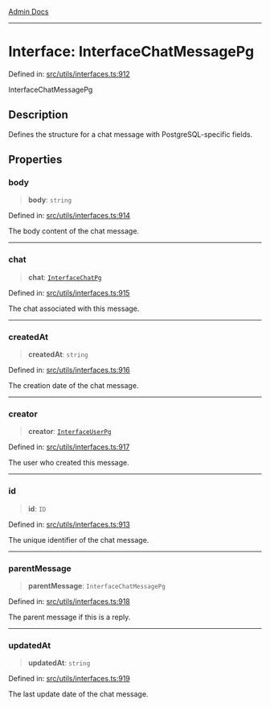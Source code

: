 [Admin Docs](/)

***

# Interface: InterfaceChatMessagePg

Defined in: [src/utils/interfaces.ts:912](https://github.com/PalisadoesFoundation/talawa-admin/blob/main/src/utils/interfaces.ts#L912)

InterfaceChatMessagePg

## Description

Defines the structure for a chat message with PostgreSQL-specific fields.

## Properties

### body

> **body**: `string`

Defined in: [src/utils/interfaces.ts:914](https://github.com/PalisadoesFoundation/talawa-admin/blob/main/src/utils/interfaces.ts#L914)

The body content of the chat message.

***

### chat

> **chat**: [`InterfaceChatPg`](InterfaceChatPg.md)

Defined in: [src/utils/interfaces.ts:915](https://github.com/PalisadoesFoundation/talawa-admin/blob/main/src/utils/interfaces.ts#L915)

The chat associated with this message.

***

### createdAt

> **createdAt**: `string`

Defined in: [src/utils/interfaces.ts:916](https://github.com/PalisadoesFoundation/talawa-admin/blob/main/src/utils/interfaces.ts#L916)

The creation date of the chat message.

***

### creator

> **creator**: [`InterfaceUserPg`](InterfaceUserPg.md)

Defined in: [src/utils/interfaces.ts:917](https://github.com/PalisadoesFoundation/talawa-admin/blob/main/src/utils/interfaces.ts#L917)

The user who created this message.

***

### id

> **id**: `ID`

Defined in: [src/utils/interfaces.ts:913](https://github.com/PalisadoesFoundation/talawa-admin/blob/main/src/utils/interfaces.ts#L913)

The unique identifier of the chat message.

***

### parentMessage

> **parentMessage**: `InterfaceChatMessagePg`

Defined in: [src/utils/interfaces.ts:918](https://github.com/PalisadoesFoundation/talawa-admin/blob/main/src/utils/interfaces.ts#L918)

The parent message if this is a reply.

***

### updatedAt

> **updatedAt**: `string`

Defined in: [src/utils/interfaces.ts:919](https://github.com/PalisadoesFoundation/talawa-admin/blob/main/src/utils/interfaces.ts#L919)

The last update date of the chat message.
